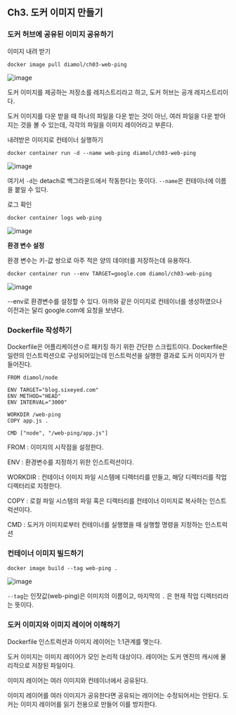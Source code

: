 ## Ch3. 도커 이미지 만들기

### 도커 허브에 공유된 이미지 공유하기

이미지 내려 받기

```
docker image pull diamol/ch03-web-ping
```

![image](https://github.com/Learning-Is-Vital-In-Development/23-16-docker-textbook-2/assets/96187152/e66f99e2-7280-496d-8482-5c206a67269d)

도커 이미지를 제공하는 저장소를 레지스트리라고 하고, 도커 허브는 공개 레지스트리이다.

도커 이미지를 다운 받을 때 하나의 파일을 다운 받는 것이 아닌, 여러 파일을 다운 받아지는 것을 볼 수 있는데, 각각의 파일을 이미지 레이어라고 부른다.

내려받은 이미지로 컨테이너 실행하기

```
docker container run -d --name web-ping diamol/ch03-web-ping
```

![image](https://github.com/Learning-Is-Vital-In-Development/23-16-docker-textbook-2/assets/96187152/20bcacea-82f1-470f-bec0-23b361488e84)

여기서 `-d`는 detach로 백그라운드에서 작동한다는 뜻이다.
`--name`은 컨테이너에 이름을 붙일 수 있다.

로그 확인
```
docker container logs web-ping
```

![image](https://github.com/Learning-Is-Vital-In-Development/23-16-docker-textbook-2/assets/96187152/5831f541-1f36-473a-ba86-30c848858547)


**환경 변수 설정**

환경 변수는 키-값 쌍으로 아주 적은 양의 데이터를 저장하는데 유용하다.

```
docker container run --env TARGET=google.com diamol/ch03-web-ping
```

![image](https://github.com/Learning-Is-Vital-In-Development/23-16-docker-textbook-2/assets/96187152/af8857c2-cf75-479d-aae7-25d4962fc1cf)

--env로 환경변수를 설정할 수 있다.
아까와 같은 이미지로 컨테이너를 생성하였으나 이전과는 달리 google.com에 요청을 보낸다.

### Dockerfile 작성하기

Dockerfile은 어플리케이션ㅇ르 패키징 하기 위한 간단한 스크립트이다. Dockerfile은 일련의 인스트럭션으로 구성되어있는데 인스트럭션을 실행한 결과로 도커 이미지가 만들어진다.

```
FROM diamol/node

ENV TARGET="blog.sixeyed.com"
ENV METHOD="HEAD"
ENV INTERVAL="3000"

WORKDIR /web-ping
COPY app.js . 

CMD ["node", "/web-ping/app.js"]
```

FROM : 이미지의 시작점을 설정한다.

ENV : 환경변수를 지정하기 위한 인스트럭션이다.

WORKDIR : 컨테이너 이미지 파일 시스템에 디렉터리를 만들고, 해당 디렉터리를 작업 디렉터리로 지정한다.

COPY : 로컬 파일 시스템의 파일 혹은 디렉터리를 컨테이너 이미지로 복사하는 인스트럭션이다.

CMD : 도커가 이미지로부터 컨테이너를 실행했을 때 실행할 명령을 지정하는 인스트럭션

### 컨테이너 이미지 빌드하기

```
docker image build --tag web-ping .
```

![image](https://github.com/Learning-Is-Vital-In-Development/23-16-docker-textbook-2/assets/96187152/36db6300-02ee-4c85-bc0e-129c9ca0c5fb)

`--tag`는 인잣값(web-ping)은 이미지의 이름이고, 마지막의 `.` 은 현재 작업 디렉터리라는 뜻이다.


### 도커 이미지와 이미지 레이어 이해하기

Dockerfile 인스트럭션과 이미지 레이어는 1:1관계를 맺는다.

도커 이미지는 이미지 레이어가 모인 논리적 대상이다.
레이어는 도커 엔진의 캐시에 물리적으로 저장된 파일이다.

이미지 레이어는 여러 이미지와 컨테이너에서 공유된다.

이미지 레이어를 여러 이미지가 공유한다면 공유되는 레이어는 수정되어서는 안된다. 도커는 이미지 레이어를 읽기 전용으로 만들어 이를 방지한다. 